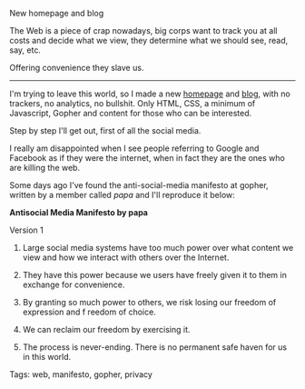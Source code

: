 New homepage and blog

The Web is a piece of crap nowadays, big corps want to track you at all costs 
and decide what we view, they determine what we should see, read, say, etc.

Offering convenience they slave us.

---

I'm trying to leave this world, so I made a new [homepage][1] and [blog][2], with no 
trackers, no analytics, no bullshit. 
Only HTML, CSS, a minimum of Javascript, Gopher and content for those who can 
be interested.

Step by step I'll get out, first of all the social media.

I really am disappointed when I see people referring to Google and Facebook as
if they were the internet, when in fact they are the ones who are killing the web.

Some days ago I've found the anti-social-media manifesto at gopher, written 
by a member called *papa* and I'll reproduce it below:

**Antisocial Media Manifesto by papa**

Version 1

1. Large social media systems have too much power over what content we view and how we
 interact with others over the Internet.

2. They have this power because we users have freely given it to them in exchange for
convenience.

3. By granting so much power to others, we risk losing our freedom of expression and f
reedom of choice.

4. We can reclaim our freedom by exercising it.

5. The process is never-ending. There is no permanent safe haven for us in this world.


Tags: web, manifesto, gopher, privacy

[1]: https://adlermedrado.com.br
[2]: https://blog.adlermedrado.com.br
